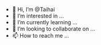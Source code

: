 - 👋 Hi, I’m @Taihai
- 👀 I’m interested in ...
- 🌱 I’m currently learning ...
- 💞️ I’m looking to collaborate on ...
- 📫 How to reach me ...

<!---
Taihai/Taihai is a ✨ special ✨ repository because its `README.md` (this file) appears on your GitHub profile.
You can click the Preview link to take a look at your changes.
--->

